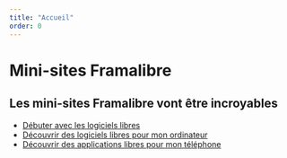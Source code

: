 ```yaml
---
title: "Accueil"
order: 0
---
```

# Mini-sites Framalibre

## Les mini-sites Framalibre vont être incroyables

- [Débuter avec les logiciels libres](https://maiwann.github.io/minisites_fl/debuter%20avec%20les%20logiciels%20libres)
- [Découvrir des logiciels libres pour mon ordinateur](https://maiwann.github.io/minisites_fl/decouvrir%20des%20logiciels%20libres%20pour%20mon%20ordinateur)
- [Découvrir des applications libres pour mon téléphone](https://maiwann.github.io/minisites_fl/decouvrir%20des%20applications%20libres%20pour%20mon%20telephone) 